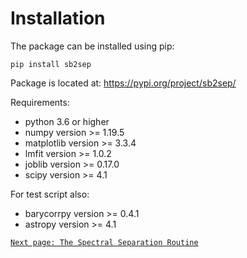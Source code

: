 # Installation
The package can be installed using pip:
```
pip install sb2sep
```

Package is located at:
https://pypi.org/project/sb2sep/

Requirements:
- python 3.6 or higher
- numpy version >= 1.19.5
- matplotlib version >= 3.3.4
- lmfit version >= 1.0.2
- joblib version >= 0.17.0
- scipy version >= 4.1

For test script also:
- barycorrpy version >= 0.4.1
- astropy version >= 4.1



[`Next page: The Spectral Separation Routine`](quickstart)
